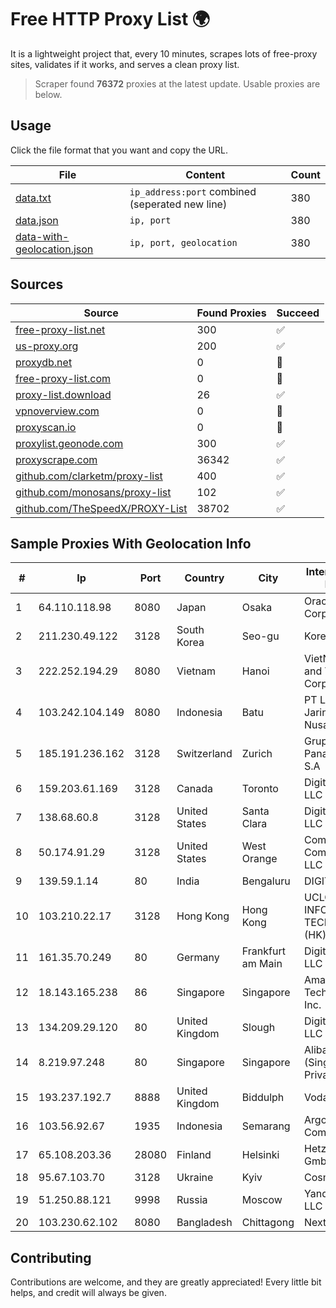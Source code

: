 
# Free HTTP Proxy List 🌍

It is a lightweight project that, every 10 minutes, scrapes lots of free-proxy sites, validates if it works, and serves a clean proxy list.


> Scraper found **76372** proxies at the latest update. Usable proxies are below.

## Usage

Click the file format that you want and copy the URL.


|File|Content|Count|
|----|-------|-----|
|[data.txt](https://raw.githubusercontent.com/themiralay/Proxy-List-World/master/data.txt)|`ip_address:port` combined (seperated new line)|380|
|[data.json](https://raw.githubusercontent.com/themiralay/Proxy-List-World/master/data.json)|`ip, port`|380|
|[data-with-geolocation.json](https://raw.githubusercontent.com/themiralay/Proxy-List-World/master/data-with-geolocation.json)|`ip, port, geolocation`|380|

## Sources

|Source|Found Proxies|Succeed|
|------|-------------|-------|
|[free-proxy-list.net](https://free-proxy-list.net)|300|✅|
|[us-proxy.org](https://www.us-proxy.org)|200|✅|
|[proxydb.net](http://proxydb.net)|0|🚫|
|[free-proxy-list.com](https://free-proxy-list.com/?page=&port=&type%5B%5D=http&type%5B%5D=https&up_time=0&search=Search)|0|🚫|
|[proxy-list.download](https://www.proxy-list.download/HTTP)|26|✅|
|[vpnoverview.com](https://vpnoverview.com/privacy/anonymous-browsing/free-proxy-servers)|0|🚫|
|[proxyscan.io](https://www.proxyscan.io)|0|🚫|
|[proxylist.geonode.com](https://proxylist.geonode.com/api/proxy-list?limit=300&page=1&sort_by=lastChecked&sort_type=desc&protocols=http,https)|300|✅|
|[proxyscrape.com](https://api.proxyscrape.com/v2/?request=displayproxies&protocol=http&timeout=10000&country=all&ssl=all&anonymity=all)|36342|✅|
|[github.com/clarketm/proxy-list](https://raw.githubusercontent.com/clarketm/proxy-list/master/proxy-list-raw.txt)|400|✅|
|[github.com/monosans/proxy-list](https://raw.githubusercontent.com/monosans/proxy-list/main/proxies/http.txt)|102|✅|
|[github.com/TheSpeedX/PROXY-List](https://raw.githubusercontent.com/TheSpeedX/PROXY-List/master/http.txt)|38702|✅|


## Sample Proxies With Geolocation Info

|#|Ip|Port|Country|City|Internet Service Provider|
|-|--|----|-------|----|-------------------------|
|1|64.110.118.98|8080|Japan|Osaka|Oracle Corporation|
|2|211.230.49.122|3128|South Korea|Seo-gu|Korea Telecom|
|3|222.252.194.29|8080|Vietnam|Hanoi|VietNam Post and Telecom Corporation|
|4|103.242.104.149|8080|Indonesia|Batu|PT Lintas Jaringan Nusantara|
|5|185.191.236.162|3128|Switzerland|Zurich|Grupo Panaglobal 15 S.A|
|6|159.203.61.169|3128|Canada|Toronto|DigitalOcean, LLC|
|7|138.68.60.8|3128|United States|Santa Clara|DigitalOcean, LLC|
|8|50.174.91.29|3128|United States|West Orange|Comcast Cable Communications, LLC|
|9|139.59.1.14|80|India|Bengaluru|DIGITALOCEAN|
|10|103.210.22.17|3128|Hong Kong|Hong Kong|UCLOUD INFORMATION TECHNOLOGY (HK) LIMITED|
|11|161.35.70.249|80|Germany|Frankfurt am Main|DigitalOcean, LLC|
|12|18.143.165.238|86|Singapore|Singapore|Amazon Technologies Inc.|
|13|134.209.29.120|80|United Kingdom|Slough|DigitalOcean, LLC|
|14|8.219.97.248|80|Singapore|Singapore|Alibaba Cloud (Singapore) Private Limited|
|15|193.237.192.7|8888|United Kingdom|Biddulph|Vodafone|
|16|103.56.92.67|1935|Indonesia|Semarang|Argon Data Communication|
|17|65.108.203.36|28080|Finland|Helsinki|Hetzner Online GmbH|
|18|95.67.103.70|3128|Ukraine|Kyiv|Cosmonova|
|19|51.250.88.121|9998|Russia|Moscow|Yandex.Cloud LLC|
|20|103.230.62.102|8080|Bangladesh|Chittagong|Next Online Ltd|



## Contributing

Contributions are welcome, and they are greatly appreciated! Every
little bit helps, and credit will always be given.

